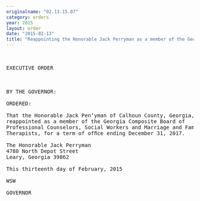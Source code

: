 ```yaml
---
originalname: "02.13.15.07"
category: orders
year: 2015
layout: order
date: "2015-02-13"
title: "Reappointing the Honorable Jack Perryman as a member of the Georgia Composite Board of Professional Counselors, Social Workers and Marriage and Family Therapists"
---
```

<pre>
 

EXECUTIVE ORDER

 

BY THE GOVERNOR:

ORDERED:

That the Honorable Jack Pen‘yman of Calhoun County, Georgia, is
reappointed as a member of the Georgia Composite Board of
Professional Counselors, Social Workers and Marriage and Family
Therapists, for a term of ofﬁce ending December 31, 2017.

The Honorable Jack Perryman
4780 North Depot Street
Leary, Georgia 39862

This thirteenth day of February, 2015

WSW

GOVERNOR

 

</pre>
